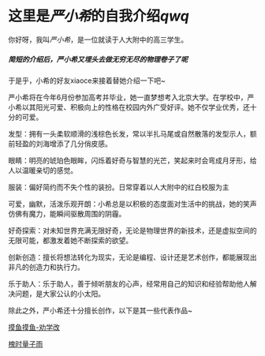# 这里是*严小希*的自我介绍*qwq*
你好呀，我叫*严小希*，是一位就读于人大附中的高三学生。

##### 简短的介绍后，严小希又埋头去做无穷无尽的物理卷子了呢
于是乎，小希的好友xiaoce来接着替她介绍一下吧~

严小希将在今年6月份参加高考并毕业，她一直梦想考入北京大学。在学校中，严小希以其阳光可爱、积极向上的性格在校园内外广受好评。她不仅学业优秀，还十分的可爱。

发型：拥有一头柔软顺滑的浅棕色长发，常以半扎马尾或自然散落的发型示人，额前轻盈的刘海增添了几分俏皮感。

眼睛：明亮的琥珀色眼眸，闪烁着好奇与智慧的光芒，笑起来时会弯成月牙形，给人以温暖亲切的感觉。

服装：偏好简约而不失个性的装扮。日常穿着以人大附中的红白校服为主

可爱，幽默，活泼乐观开朗：小希总是以积极的态度面对生活中的挑战，她的笑声仿佛有魔力，能瞬间驱散周围的阴霾。

好奇探索：对未知世界充满无限好奇，无论是物理世界的新技术，还是虚拟空间的无限可能，都激发着她不断探索的欲望。

创新创造：擅长将想法转化为现实，无论是编程、设计还是艺术创作，都能展现出非凡的创造力和执行力。

乐于助人：乐于助人，善于倾听朋友的心声，经常用自己的知识和经验帮助他人解决问题，是大家公认的小太阳。

除此之外，严小希还十分擅长创作，以下是其一些代表作品~

[摸鱼摸鱼-劝学改](https://mp.weixin.qq.com/s/aFtVIvBagQb8WW-1eEJM6A "这是严小希非常满意的一篇作品哦~")

[槐时量子雨](https://mp.weixin.qq.com/s/ohLAoCAYIK1saX5pGgQvfw "连载中，这是第一篇~")